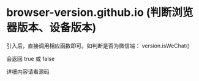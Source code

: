 # browser-version.github.io (判断浏览器版本、设备版本)

引入后，直接调用相应函数即可。如判断是否为微信端： version.isWeChat()

会返回 true 或 false

详细内容请看源码
